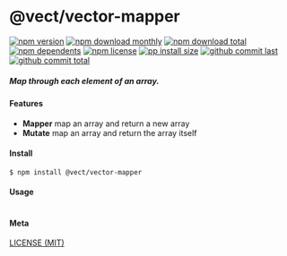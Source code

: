 # @vect/vector-mapper

[![npm version][badge-npm-version]][url-npm]
[![npm download monthly][badge-npm-download-monthly]][url-npm]
[![npm download total][badge-npm-download-total]][url-npm]
[![npm dependents][badge-npm-dependents]][url-github]
[![npm license][badge-npm-license]][url-npm]
[![pp install size][badge-pp-install-size]][url-pp]
[![github commit last][badge-github-last-commit]][url-github]
[![github commit total][badge-github-commit-count]][url-github]

[//]: <> (Shields)
[badge-npm-version]: https://flat.badgen.net/npm/cell/@vect/vector-mapper
[badge-npm-download-monthly]: https://flat.badgen.net/npm/dm/@vect/vector-mapper
[badge-npm-download-total]:https://flat.badgen.net/npm/dt/@vect/vector-mapper
[badge-npm-dependents]: https://flat.badgen.net/npm/dependents/@vect/vector-mapper
[badge-npm-license]: https://flat.badgen.net/npm/license/@vect/vector-mapper
[badge-pp-install-size]: https://flat.badgen.net/packagephobia/install/@vect/vector-mapper
[badge-github-last-commit]: https://flat.badgen.net/github/last-commit/hoyeungw/vect
[badge-github-commit-count]: https://flat.badgen.net/github/commits/hoyeungw/vect

[//]: <> (Link)
[url-npm]: https://npmjs.org/package/@vect/vector-mapper
[url-pp]: https://packagephobia.now.sh/result?p=@vect/vector-mapper
[url-github]: https://github.com/hoyeungw/vect

##### Map through each element of an array.

#### Features

- **Mapper** map an array and return a new array
- **Mutate** map an array and return the array itself

#### Install
```console
$ npm install @vect/vector-mapper
```

#### Usage
```js
```

#### Meta
[LICENSE (MIT)](LICENSE)
